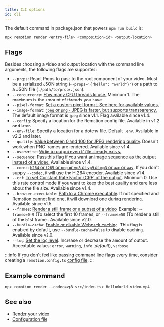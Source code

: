```yaml
---
title: CLI options
id: cli
---
```


The default command in package.json that powers `npm run build` is:

```bash
npx remotion render <entry-file> <composition-id> <output-location>
```

## Flags

Besides choosing a video and output location with the command line arguments, the following flags are supported:

- `--props`: React Props to pass to the root component of your video. Must be a serialized JSON string (`--props='{"hello": "world"}'`) or a path to a JSON file (`./path/to/props.json`).
- `--concurrency`: [How many CPU threads to use.](/docs/config#setconcurrency) Minimum 1. The maximum is the amount of threads you have.
- `--pixel-format`: [Set a custom pixel format. See here for available values.](/docs/config#setpixelformat)
- `--image-format`: [`jpeg` or `png` - JPEG is faster, but supports transparency.](/docs/config#setimageformat) The default image format is `jpeg` since v1.1. Flag available since v1.4.
- `--config`: Specify a location for the Remotion config file. Available in v1.2 and later.
- `--env-file`: Specify a location for a dotenv file. Default `.env`. Available in v2.2 and later.
- `--quality`: [Value between 0 and 100 for JPEG rendering quality](/docs/config#setquality). Doesn't work when PNG frames are rendered. Available since v1.4.
- `--overwrite`: [Write to output even if file already exists.](/docs/config#setoverwriteoutput)
- `--sequence`: [Pass this flag if you want an image sequence as the output instead of a video.](/docs/config#setimagesequence) Available since v1.4.
- `--codec`: [`h264` or `h265` or `png` or `vp8` or `vp9` or `mp3` or `aac` or `wav`](/docs/config#setcodec). If you don't supply `--codec`, it will use the H.264 encoder. Available since v1.4.
- `--crf`: [To set Constant Rate Factor (CRF) of the output](/docs/config#setcrf). Minimum 0. Use this rate control mode if you want to keep the best quality and care less about the file size. Available since v1.4.
- `--browser-executable`: [Path to a Chrome executable](/docs/config#setbrowserexecutable). If not specified and Remotion cannot find one, it will download one during rendering. Available since v1.5.
- `--frames`: [Render a still frame or a subset of a video](/docs/config#setframerange). Example: `--frames=0-9` (To select the first 10 frames) or `--frames=50` (To render a still of the 51st frame). Available since v2.0.
- `--bundle-cache`: [Enable or disable Webpack caching](/docs/config#setcachingenabled). This flag is enabled by default, use `--bundle-cache=false` to disable caching. Available since v2.0.
- `--log`: [Set the log level](/docs/config#setlevel). Increase or decrease the amount of output. Acceptable values: `error`, `warning`, `info` (_default_), `verbose`

:::info
If you don't feel like passing command line flags every time, consider creating a `remotion.config.ts` [config file](/docs/config).
:::

## Example command

```
npx remotion render --codec=vp8 src/index.tsx HelloWorld video.mp4
```

## See also

- [Render your video](/docs/render)
- [Configuration file](/docs/config)
